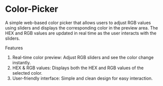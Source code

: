# Color-Picker
A simple web-based color picker that allows users to adjust RGB values using sliders and displays the corresponding color in the preview area. The HEX and RGB values are updated in real time as the user interacts with the sliders.

Features
1. Real-time color preview: Adjust RGB sliders and see the color change instantly.
2. HEX & RGB values: Displays both the HEX and RGB values of the selected color.
3. User-friendly interface: Simple and clean design for easy interaction.
